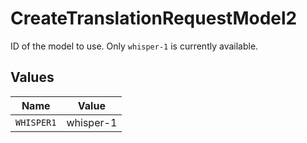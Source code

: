 # CreateTranslationRequestModel2

ID of the model to use. Only `whisper-1` is currently available.



## Values

| Name       | Value      |
| ---------- | ---------- |
| `WHISPER1` | whisper-1  |
